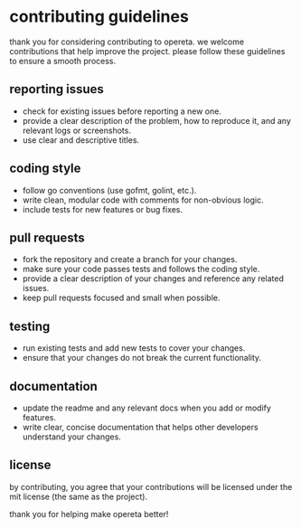 # contributing guidelines

thank you for considering contributing to opereta. we welcome contributions that help improve the project. please follow these guidelines to ensure a smooth process.

## reporting issues

- check for existing issues before reporting a new one.
- provide a clear description of the problem, how to reproduce it, and any relevant logs or screenshots.
- use clear and descriptive titles.

## coding style

- follow go conventions (use gofmt, golint, etc.).
- write clean, modular code with comments for non-obvious logic.
- include tests for new features or bug fixes.

## pull requests

- fork the repository and create a branch for your changes.
- make sure your code passes tests and follows the coding style.
- provide a clear description of your changes and reference any related issues.
- keep pull requests focused and small when possible.

## testing

- run existing tests and add new tests to cover your changes.
- ensure that your changes do not break the current functionality.

## documentation

- update the readme and any relevant docs when you add or modify features.
- write clear, concise documentation that helps other developers understand your changes.

## license

by contributing, you agree that your contributions will be licensed under the mit license (the same as the project).

thank you for helping make opereta better!
